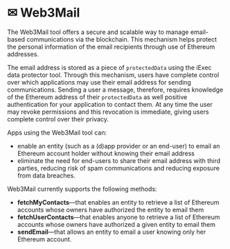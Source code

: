 # ✉ Web3Mail

The Web3Mail tool offers a secure and scalable way to manage email-based communications via the blockchain. This mechanism helps protect the personal information of the email recipients through use of Ethereum addresses. 

The email address is stored as a piece of `protectedData` using the iExec data protector tool. Through this mechanism, users have complete control over which applications may use their email address for sending communications. Sending a user a message, therefore, requires knowledge of the Ethereum address of their `protectedData` as well positive authentication for your application to contact them. At any time the user may revoke permissions and this revocation is immediate, giving users complete control over their privacy.

Apps using the Web3Mail tool can:

- enable an entity (such as a (d)app provider or an end-user) to email an Ethereum account holder without knowing their email address
- eliminate the need for end-users to share their email address with third parties, reducing risk of spam communications and reducing exposure from data breaches.

Web3Mail currently supports the following methods:

- **fetchMyContacts**—that enables an entity to retrieve a list of Ethereum accounts whose owners have authorized the entity to email them
- **fetchUserContacts**—that enables anyone to retrieve a list of Ethereum accounts whose owners have authorized a given entity to email them
- **sendEmail**—that allows an entity to email a user knowing only her Ethereum account.
